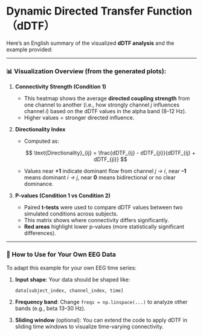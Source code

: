 # Dynamic Directed Transfer Function（dDTF）

Here’s an English summary of the visualized **dDTF analysis** and the example provided:

---

### 📊 Visualization Overview (from the generated plots):

1. **Connectivity Strength (Condition 1)**

   * This heatmap shows the average **directed coupling strength** from one channel to another (i.e., how strongly channel *j* influences channel *i*) based on the dDTF values in the alpha band (8–12 Hz).
   * Higher values = stronger directed influence.

2. **Directionality Index**

   * Computed as:

     $$
     \text{Directionality}_{ij} = \frac{dDTF_{ij} - dDTF_{ji}}{dDTF_{ij} + dDTF_{ji}}
     $$
   * Values near **+1** indicate dominant flow from channel *j → i*,
     near **–1** means dominant *i → j*,
     near **0** means bidirectional or no clear dominance.

3. **P-values (Condition 1 vs Condition 2)**

   * Paired **t-tests** were used to compare dDTF values between two simulated conditions across subjects.
   * This matrix shows where connectivity differs significantly.
   * **Red areas** highlight lower p-values (more statistically significant differences).

---

### 🔧 How to Use for Your Own EEG Data

To adapt this example for your own EEG time series:

1. **Input shape**: Your data should be shaped like:

   ```
   data[subject_index, channel_index, time]
   ```
2. **Frequency band**: Change `freqs = np.linspace(...)` to analyze other bands (e.g., beta 13–30 Hz).
3. **Sliding window** (optional): You can extend the code to apply dDTF in sliding time windows to visualize time-varying connectivity.
